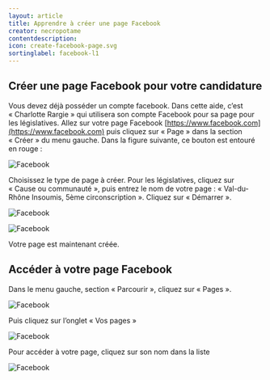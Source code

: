 ```yaml
---
layout: article
title: Apprendre à créer une page Facebook
creator: necropotame
contentdescription:
icon: create-facebook-page.svg
sortinglabel: facebook-l1
---
```


## Créer une page Facebook pour votre candidature

Vous devez déjà posséder un compte facebook. Dans cette aide, c’est « Charlotte Rargie » qui utilisera son compte Facebook pour sa page pour les législatives.
Allez sur votre page Facebook [https://www.facebook.com](https://www.facebook.com) puis cliquez sur « Page » dans la section « Créer » du menu gauche. Dans la figure suivante, ce bouton est entouré en rouge :

![Facebook](/assets/images/screenshots/facebook-1.png)

Choisissez le type de page à créer. Pour les législatives, cliquez sur « Cause ou communauté », puis entrez le nom de votre page : « Val-du-Rhône Insoumis, 5ème circonscription ». Cliquez sur « Démarrer ».

![Facebook](/assets/images/screenshots/facebook-2.png)

![Facebook](/assets/images/screenshots/facebook-3.png)

Votre page est maintenant créée.

## Accéder à votre page Facebook

Dans le menu gauche, section « Parcourir », cliquez sur « Pages ».

![Facebook](/assets/images/screenshots/facebook-4.png)

Puis cliquez sur l’onglet « Vos pages »

![Facebook](/assets/images/screenshots/facebook-5.png)

Pour accéder à votre page, cliquez sur son nom dans la liste

![Facebook](/assets/images/screenshots/facebook-6.png)
